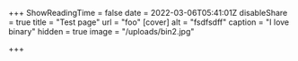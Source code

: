 +++
ShowReadingTime = false
date = 2022-03-06T05:41:01Z
disableShare = true
title = "Test page"
url = "foo"
[cover]
alt = "fsdfsdff"
caption = "I love binary"
hidden = true
image = "/uploads/bin2.jpg"

+++
